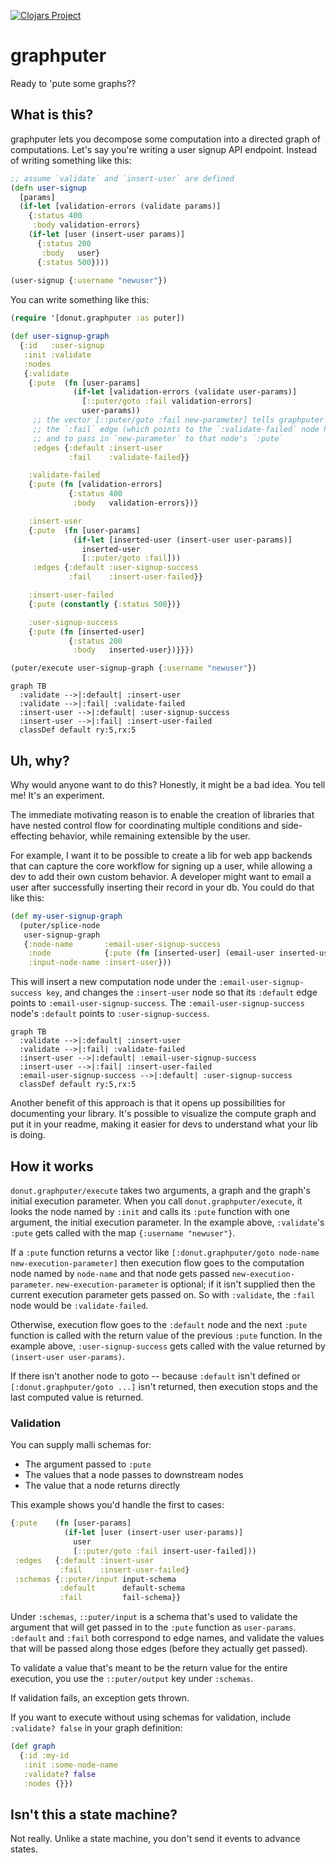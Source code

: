 [![Clojars Project](https://img.shields.io/clojars/v/party.donut/graphputer.svg)](https://clojars.org/party.donut/graphputer)

# graphputer

Ready to 'pute some graphs??

## What is this?

graphputer lets you decompose some computation into a directed graph of
computations. Let's say you're writing a user signup API endpoint. Instead of
writing something like this:

``` clojure
;; assume `validate` and `insert-user` are defined
(defn user-signup
  [params]
  (if-let [validation-errors (validate params)] 
    {:status 400
     :body validation-errors}
    (if-let [user (insert-user params)]
      {:status 200
       :body   user}
      {:status 500})))
     
(user-signup {:username "newuser"})
```

You can write something like this:

``` clojure
(require '[donut.graphputer :as puter])

(def user-signup-graph
  {:id   :user-signup
   :init :validate
   :nodes
   {:validate
    {:pute  (fn [user-params]
              (if-let [validation-errors (validate user-params)]
                [::puter/goto :fail validation-errors]
                user-params))
     ;; the vector [::puter/goto :fail new-parameter] tells graphputer to follow
     ;; the `:fail` edge (which points to the `:validate-failed` node here)
     ;; and to pass in `new-parameter` to that node's `:pute`
     :edges {:default :insert-user
             :fail    :validate-failed}}

    :validate-failed
    {:pute (fn [validation-errors]
             {:status 400
              :body   validation-errors})}

    :insert-user
    {:pute  (fn [user-params]
              (if-let [inserted-user (insert-user user-params)]
                inserted-user
                [::puter/goto :fail]))
     :edges {:default :user-signup-success
             :fail    :insert-user-failed}}

    :insert-user-failed
    {:pute (constantly {:status 500})}

    :user-signup-success
    {:pute (fn [inserted-user]
             {:status 200
              :body   inserted-user})}}})

(puter/execute user-signup-graph {:username "newuser"})
```

```mermaid
graph TB
  :validate -->|:default| :insert-user
  :validate -->|:fail| :validate-failed
  :insert-user -->|:default| :user-signup-success
  :insert-user -->|:fail| :insert-user-failed
  classDef default ry:5,rx:5
```

## Uh, why?

Why would anyone want to do this? Honestly, it might be a bad idea. You tell me!
It's an experiment.

The immediate motivating reason is to enable the creation of libraries that have
nested control flow for coordinating multiple conditions and side-effecting
behavior, while remaining extensible by the user.

For example, I want it to be possible to create a lib for web app backends that
can capture the core workflow for signing up a user, while allowing a dev to add
their own custom behavior. A developer might want to email a user after
successfully inserting their record in your db. You could do that like this:

``` clojure
(def my-user-signup-graph
  (puter/splice-node
   user-signup-graph
   {:node-name       :email-user-signup-success
    :node            {:pute (fn [inserted-user] (email-user inserted-user))}
    :input-node-name :insert-user}))
```

This will insert a new computation node under the `:email-user-signup-success
key`, and changes the `:insert-user` node so that its `:default` edge points to
`:email-user-signup-success`. The `:email-user-signup-success` node's `:default`
points to `:user-signup-success`.

```mermaid
graph TB
  :validate -->|:default| :insert-user
  :validate -->|:fail| :validate-failed
  :insert-user -->|:default| :email-user-signup-success
  :insert-user -->|:fail| :insert-user-failed
  :email-user-signup-success -->|:default| :user-signup-success
  classDef default ry:5,rx:5
```

Another benefit of this approach is that it opens up possibilities for
documenting your library. It's possible to visualize the compute graph and put
it in your readme, making it easier for devs to understand what your lib is
doing.

## How it works

`donut.graphputer/execute` takes two arguments, a graph and the graph's initial
execution parameter. When you call `donut.graphputer/execute`, it looks the node
named by `:init` and calls its `:pute` function with one argument, the initial
execution parameter. In the example above, `:validate`'s `:pute` gets called
with the map `{:username "newuser"}`.

If a `:pute` function returns a vector like `[:donut.graphputer/goto node-name
new-execution-parameter]` then execution flow goes to the computation node named
by `node-name` and that node gets passed `new-execution-parameter`.
`new-execution-parameter` is optional; if it isn't supplied then the current
execution parameter gets passed on. So with `:validate`, the `:fail` node would
be `:validate-failed`.

Otherwise, execution flow goes to the `:default` node and the next `:pute`
function is called with the return value of the previous `:pute` function. In
the example above, `:user-signup-success` gets called with the value returned by
`(insert-user user-params)`.

If there isn't another node to goto -- because `:default` isn't defined or
`[:donut.graphputer/goto ...]` isn't returned, then execution stops and the last
computed value is returned.

### Validation

You can supply malli schemas for:

- The argument passed to `:pute`
- The values that a node passes to downstream nodes
- The value that a node returns directly

This example shows you'd handle the first to cases:

``` clojure
{:pute    (fn [user-params]
            (if-let [user (insert-user user-params)]
              user
              [::puter/goto :fail insert-user-failed]))
 :edges   {:default :insert-user
           :fail    :insert-user-failed}
 :schemas {::puter/input input-schema
           :default      default-schema
           :fail         fail-schema}}
```

Under `:schemas`, `::puter/input` is a schema that's used to validate the
argument that will get passed in to the `:pute` function as `user-params`.
`:default` and `:fail` both correspond to edge names, and validate the values
that will be passed along those edges (before they actually get passed).

To validate a value that's meant to be the return value for the entire
execution, you use the `::puter/output` key under `:schemas`.

If validation fails, an exception gets thrown.

If you want to execute without using schemas for validation, include `:validate?
false` in your graph definition:

``` clojure
(def graph
  {:id :my-id
   :init :some-node-name
   :validate? false
   :nodes {}})
```

## Isn't this a state machine?

Not really. Unlike a state machine, you don't send it events to advance states.
